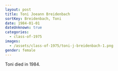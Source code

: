 ```yaml
---
layout: post
title: Toni Joeann Breidenbach
sortKey: Breidenbach, Toni
date: 1984-01-01
dateUnknown: true
categories:
  - class-of-1975
images:
  - /assets/class-of-1975/toni-j-breidenbach-1.png
gender: female
---
```

Toni died in 1984. 
